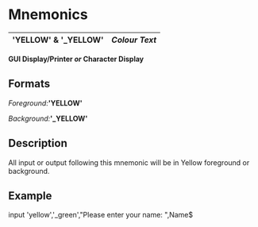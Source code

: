 # Mnemonics

**'YELLOW' & '_YELLOW'** |  **_Colour Text_**  
---|---  
  
**GUI Display/Printer _or_ Character Display**

##  Formats

_Foreground:_**'YELLOW'**  
  
 _Background:_**'_YELLOW'**

##  Description

All input or output following this mnemonic will be in Yellow foreground or background.

##  Example

input 'yellow','_green',"Please enter your name: ",Name$
